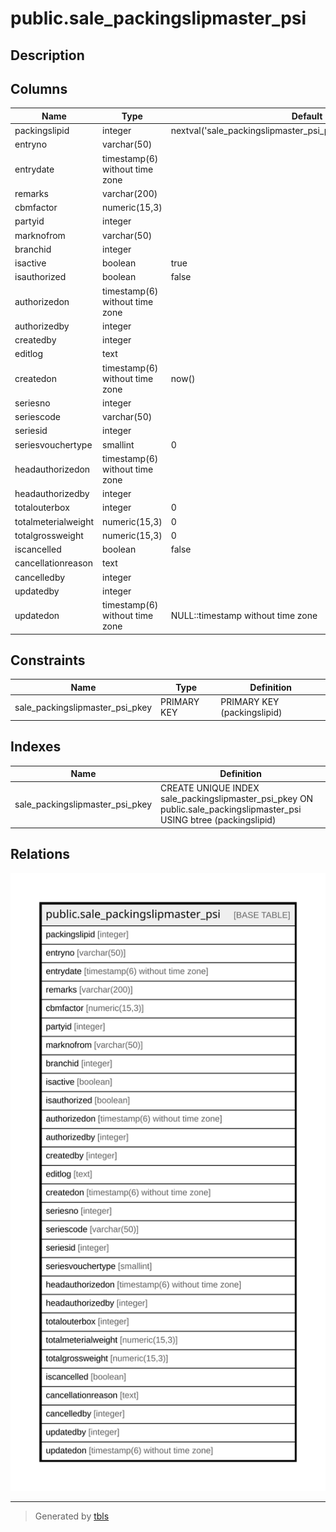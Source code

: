 # public.sale_packingslipmaster_psi

## Description

## Columns

| Name | Type | Default | Nullable | Children | Parents | Comment |
| ---- | ---- | ------- | -------- | -------- | ------- | ------- |
| packingslipid | integer | nextval('sale_packingslipmaster_psi_packingslipid_seq'::regclass) | false |  |  |  |
| entryno | varchar(50) |  | true |  |  |  |
| entrydate | timestamp(6) without time zone |  | true |  |  |  |
| remarks | varchar(200) |  | true |  |  |  |
| cbmfactor | numeric(15,3) |  | true |  |  |  |
| partyid | integer |  | true |  |  |  |
| marknofrom | varchar(50) |  | true |  |  |  |
| branchid | integer |  | true |  |  |  |
| isactive | boolean | true | false |  |  |  |
| isauthorized | boolean | false | false |  |  |  |
| authorizedon | timestamp(6) without time zone |  | true |  |  |  |
| authorizedby | integer |  | true |  |  |  |
| createdby | integer |  | true |  |  |  |
| editlog | text |  | true |  |  |  |
| createdon | timestamp(6) without time zone | now() | true |  |  |  |
| seriesno | integer |  | true |  |  |  |
| seriescode | varchar(50) |  | true |  |  |  |
| seriesid | integer |  | true |  |  |  |
| seriesvouchertype | smallint | 0 | true |  |  |  |
| headauthorizedon | timestamp(6) without time zone |  | true |  |  |  |
| headauthorizedby | integer |  | true |  |  |  |
| totalouterbox | integer | 0 | true |  |  |  |
| totalmeterialweight | numeric(15,3) | 0 | true |  |  |  |
| totalgrossweight | numeric(15,3) | 0 | true |  |  |  |
| iscancelled | boolean | false | true |  |  |  |
| cancellationreason | text |  | true |  |  |  |
| cancelledby | integer |  | true |  |  |  |
| updatedby | integer |  | true |  |  |  |
| updatedon | timestamp(6) without time zone | NULL::timestamp without time zone | true |  |  |  |

## Constraints

| Name | Type | Definition |
| ---- | ---- | ---------- |
| sale_packingslipmaster_psi_pkey | PRIMARY KEY | PRIMARY KEY (packingslipid) |

## Indexes

| Name | Definition |
| ---- | ---------- |
| sale_packingslipmaster_psi_pkey | CREATE UNIQUE INDEX sale_packingslipmaster_psi_pkey ON public.sale_packingslipmaster_psi USING btree (packingslipid) |

## Relations

![er](public.sale_packingslipmaster_psi.svg)

---

> Generated by [tbls](https://github.com/k1LoW/tbls)
